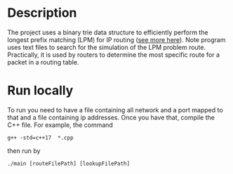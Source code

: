 # Description
The project uses a binary trie data structure to efficiently perform 
the longest prefix matching (LPM) for IP routing ([see more here](https://en.wikipedia.org/wiki/Longest_prefix_match#:~:text=Longest%20prefix%20match%20(also%20called,than%20one%20forwarding%20table%20entry))).
Note program uses text files to search for the simulation of the LPM problem route. Practically, it is used by routers to determine the most specific route 
for a packet in a routing table. 


# Run locally
To run you need to have a file containing all network and a port mapped to that and a file containing ip addresses. Once
you have that, compile the C++ file. For example, the command
    
    
    g++ -std=c++17  *.cpp

then run by 

    ./main [routeFilePath] [lookupFilePath]
